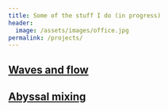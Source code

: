 ```yaml
---
title: Some of the stuff I do (in progress)
header:
  image: /assets/images/office.jpg
permalink: /projects/
---
```


## [Waves and flow][]

## [Abyssal mixing][]

[Waves and flow]: https://glwagner.github.io/projects/wavesAndFlow
[Abyssal mixing]: https://glwagner.github.io/projects/abyssalMixing
